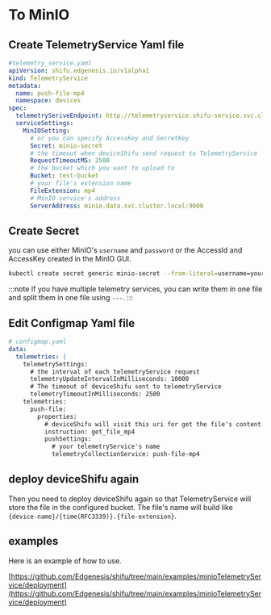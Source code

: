 # To MinIO

## Create TelemetryService Yaml file
```yaml
#telemetry_service.yaml
apiVersion: shifu.edgenesis.io/v1alpha1
kind: TelemetryService
metadata:
  name: push-file-mp4
  namespace: devices
spec:
  telemetrySeriveEndpoint: http://telemetryservice.shifu-service.svc.cluster.local
  serviceSettings:
    MinIOSetting:
      # or you can specify AccessKey and SecretKey
      Secret: minio-secret
      # the timeout when deviceShifu send request to TelemetryService
      RequestTimeoutMS: 2500
      # the bucket which you want to upload to
      Bucket: test-bucket
      # your file's extension name
      FileExtension: mp4
      # MinIO service's address
      ServerAddress: minio.data.svc.cluster.local:9000
```

## Create Secret
you can use either MinIO's `username` and `password` or the AccessId and AccessKey created in the MinIO GUI.

```bash
kubectl create secret generic minio-secret --from-literal=username=your_username --from-literal=password=your_password -n devices
```

:::note
If you have multiple telemetry services, you can write them in one file and split them in one file using `---`.
:::

## Edit Configmap Yaml file
```yaml
# configmap.yaml
data:
  telemetries: |
    telemetrySettings:
      # the interval of each telemetryService request
      telemetryUpdateIntervalInMilliseconds: 10000
      # The timeout of deviceShifu sent to telemetryService
      telemetryTimeoutInMilliseconds: 2500
    telemetries:
      push-file:
        properties:
          # deviceShifu will visit this uri for get the file's content
          instruction: get_file_mp4
          pushSettings:
            # your telemetryService's name
            telemetryCollectionService: push-file-mp4
```

## deploy deviceShifu again
Then you need to deploy deviceShifu again so that TelemetryService will store the file in the configured bucket.
The file's name will build like `{device-name}/{time(RFC3339)}.{file-extension}`.

## examples
Here is an example of how to use.

[https://github.com/Edgenesis/shifu/tree/main/examples/minioTelemetryService/deployment](https://github.com/Edgenesis/shifu/tree/main/examples/minioTelemetryService/deployment)
